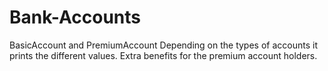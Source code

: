 # Bank-Accounts
BasicAccount and PremiumAccount
Depending on the types of accounts it prints the different values.
Extra benefits for the premium account holders.

